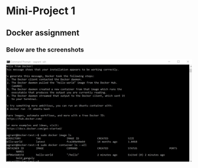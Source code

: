 # Mini-Project 1
## Docker assignment
### Below are the screenshots
![](https://github.com/rohitkabra13/bulletin/blob/master/Images/Docker2.png)
